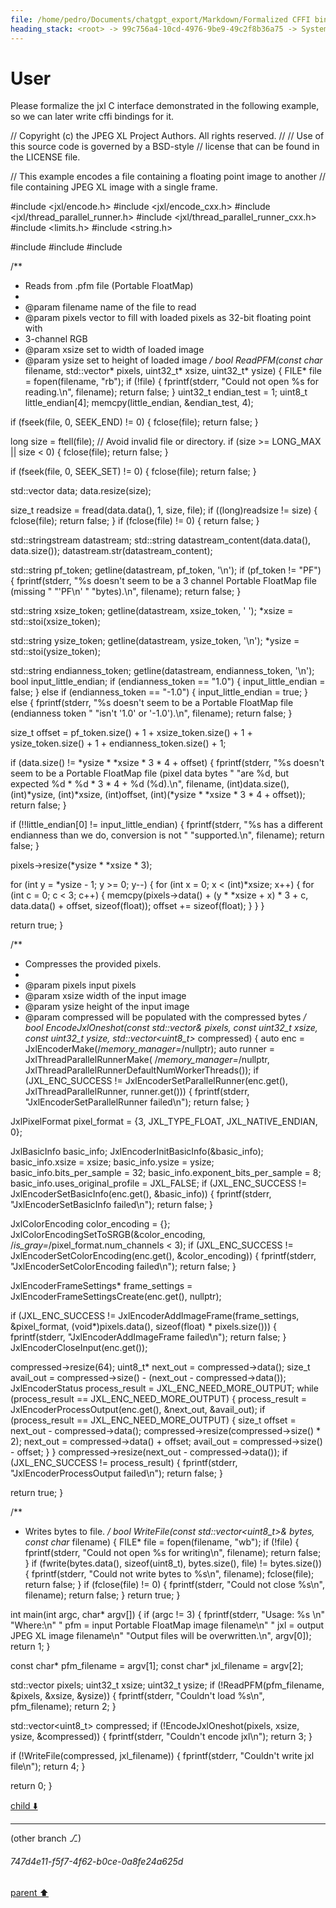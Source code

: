 ```yaml
---
file: /home/pedro/Documents/chatgpt_export/Markdown/Formalized CFFI bindings for JPEG XL C interface.md
heading_stack: <root> -> 99c756a4-10cd-4976-9be9-49c2f8b36a75 -> System -> 4fd70df5-846e-4e1d-a059-858ee14a15b4 -> System -> aaa2a67b-8d69-4ed1-a62a-fe469ca0e47f -> User
---
```

# User

Please formalize the jxl C interface demonstrated in the following example, so we can later write cffi bindings for it.

// Copyright (c) the JPEG XL Project Authors. All rights reserved.
//
// Use of this source code is governed by a BSD-style
// license that can be found in the LICENSE file.

// This example encodes a file containing a floating point image to another
// file containing JPEG XL image with a single frame.

#include <jxl/encode.h>
#include <jxl/encode_cxx.h>
#include <jxl/thread_parallel_runner.h>
#include <jxl/thread_parallel_runner_cxx.h>
#include <limits.h>
#include <string.h>

#include <sstream>
#include <string>
#include <vector>

/**
 * Reads from .pfm file (Portable FloatMap)
 *
 * @param filename name of the file to read
 * @param pixels vector to fill with loaded pixels as 32-bit floating point with
 * 3-channel RGB
 * @param xsize set to width of loaded image
 * @param ysize set to height of loaded image
 */
bool ReadPFM(const char* filename, std::vector<float>* pixels, uint32_t* xsize,
             uint32_t* ysize) {
  FILE* file = fopen(filename, "rb");
  if (!file) {
    fprintf(stderr, "Could not open %s for reading.\n", filename);
    return false;
  }
  uint32_t endian_test = 1;
  uint8_t little_endian[4];
  memcpy(little_endian, &endian_test, 4);

  if (fseek(file, 0, SEEK_END) != 0) {
    fclose(file);
    return false;
  }

  long size = ftell(file);
  // Avoid invalid file or directory.
  if (size >= LONG_MAX || size < 0) {
    fclose(file);
    return false;
  }

  if (fseek(file, 0, SEEK_SET) != 0) {
    fclose(file);
    return false;
  }

  std::vector<char> data;
  data.resize(size);

  size_t readsize = fread(data.data(), 1, size, file);
  if ((long)readsize != size) {
    fclose(file);
    return false;
  }
  if (fclose(file) != 0) {
    return false;
  }

  std::stringstream datastream;
  std::string datastream_content(data.data(), data.size());
  datastream.str(datastream_content);

  std::string pf_token;
  getline(datastream, pf_token, '\n');
  if (pf_token != "PF") {
    fprintf(stderr,
            "%s doesn't seem to be a 3 channel Portable FloatMap file (missing "
            "'PF\\n' "
            "bytes).\n",
            filename);
    return false;
  }

  std::string xsize_token;
  getline(datastream, xsize_token, ' ');
  *xsize = std::stoi(xsize_token);

  std::string ysize_token;
  getline(datastream, ysize_token, '\n');
  *ysize = std::stoi(ysize_token);

  std::string endianness_token;
  getline(datastream, endianness_token, '\n');
  bool input_little_endian;
  if (endianness_token == "1.0") {
    input_little_endian = false;
  } else if (endianness_token == "-1.0") {
    input_little_endian = true;
  } else {
    fprintf(stderr,
            "%s doesn't seem to be a Portable FloatMap file (endianness token "
            "isn't '1.0' or '-1.0').\n",
            filename);
    return false;
  }

  size_t offset = pf_token.size() + 1 + xsize_token.size() + 1 +
                  ysize_token.size() + 1 + endianness_token.size() + 1;

  if (data.size() != *ysize * *xsize * 3 * 4 + offset) {
    fprintf(stderr,
            "%s doesn't seem to be a Portable FloatMap file (pixel data bytes "
            "are %d, but expected %d * %d * 3 * 4 + %d (%d).\n",
            filename, (int)data.size(), (int)*ysize, (int)*xsize, (int)offset,
            (int)(*ysize * *xsize * 3 * 4 + offset));
    return false;
  }

  if (!!little_endian[0] != input_little_endian) {
    fprintf(stderr,
            "%s has a different endianness than we do, conversion is not "
            "supported.\n",
            filename);
    return false;
  }

  pixels->resize(*ysize * *xsize * 3);

  for (int y = *ysize - 1; y >= 0; y--) {
    for (int x = 0; x < (int)*xsize; x++) {
      for (int c = 0; c < 3; c++) {
        memcpy(pixels->data() + (y * *xsize + x) * 3 + c, data.data() + offset,
               sizeof(float));
        offset += sizeof(float);
      }
    }
  }

  return true;
}

/**
 * Compresses the provided pixels.
 *
 * @param pixels input pixels
 * @param xsize width of the input image
 * @param ysize height of the input image
 * @param compressed will be populated with the compressed bytes
 */
bool EncodeJxlOneshot(const std::vector<float>& pixels, const uint32_t xsize,
                      const uint32_t ysize, std::vector<uint8_t>* compressed) {
  auto enc = JxlEncoderMake(/*memory_manager=*/nullptr);
  auto runner = JxlThreadParallelRunnerMake(
      /*memory_manager=*/nullptr,
      JxlThreadParallelRunnerDefaultNumWorkerThreads());
  if (JXL_ENC_SUCCESS != JxlEncoderSetParallelRunner(enc.get(),
                                                     JxlThreadParallelRunner,
                                                     runner.get())) {
    fprintf(stderr, "JxlEncoderSetParallelRunner failed\n");
    return false;
  }

  JxlPixelFormat pixel_format = {3, JXL_TYPE_FLOAT, JXL_NATIVE_ENDIAN, 0};

  JxlBasicInfo basic_info;
  JxlEncoderInitBasicInfo(&basic_info);
  basic_info.xsize = xsize;
  basic_info.ysize = ysize;
  basic_info.bits_per_sample = 32;
  basic_info.exponent_bits_per_sample = 8;
  basic_info.uses_original_profile = JXL_FALSE;
  if (JXL_ENC_SUCCESS != JxlEncoderSetBasicInfo(enc.get(), &basic_info)) {
    fprintf(stderr, "JxlEncoderSetBasicInfo failed\n");
    return false;
  }

  JxlColorEncoding color_encoding = {};
  JxlColorEncodingSetToSRGB(&color_encoding,
                            /*is_gray=*/pixel_format.num_channels < 3);
  if (JXL_ENC_SUCCESS !=
      JxlEncoderSetColorEncoding(enc.get(), &color_encoding)) {
    fprintf(stderr, "JxlEncoderSetColorEncoding failed\n");
    return false;
  }

  JxlEncoderFrameSettings* frame_settings =
      JxlEncoderFrameSettingsCreate(enc.get(), nullptr);

  if (JXL_ENC_SUCCESS !=
      JxlEncoderAddImageFrame(frame_settings, &pixel_format,
                              (void*)pixels.data(),
                              sizeof(float) * pixels.size())) {
    fprintf(stderr, "JxlEncoderAddImageFrame failed\n");
    return false;
  }
  JxlEncoderCloseInput(enc.get());

  compressed->resize(64);
  uint8_t* next_out = compressed->data();
  size_t avail_out = compressed->size() - (next_out - compressed->data());
  JxlEncoderStatus process_result = JXL_ENC_NEED_MORE_OUTPUT;
  while (process_result == JXL_ENC_NEED_MORE_OUTPUT) {
    process_result = JxlEncoderProcessOutput(enc.get(), &next_out, &avail_out);
    if (process_result == JXL_ENC_NEED_MORE_OUTPUT) {
      size_t offset = next_out - compressed->data();
      compressed->resize(compressed->size() * 2);
      next_out = compressed->data() + offset;
      avail_out = compressed->size() - offset;
    }
  }
  compressed->resize(next_out - compressed->data());
  if (JXL_ENC_SUCCESS != process_result) {
    fprintf(stderr, "JxlEncoderProcessOutput failed\n");
    return false;
  }

  return true;
}

/**
 * Writes bytes to file.
 */
bool WriteFile(const std::vector<uint8_t>& bytes, const char* filename) {
  FILE* file = fopen(filename, "wb");
  if (!file) {
    fprintf(stderr, "Could not open %s for writing\n", filename);
    return false;
  }
  if (fwrite(bytes.data(), sizeof(uint8_t), bytes.size(), file) !=
      bytes.size()) {
    fprintf(stderr, "Could not write bytes to %s\n", filename);
    fclose(file);
    return false;
  }
  if (fclose(file) != 0) {
    fprintf(stderr, "Could not close %s\n", filename);
    return false;
  }
  return true;
}

int main(int argc, char* argv[]) {
  if (argc != 3) {
    fprintf(stderr,
            "Usage: %s <pfm> <jxl>\n"
            "Where:\n"
            "  pfm = input Portable FloatMap image filename\n"
            "  jxl = output JPEG XL image filename\n"
            "Output files will be overwritten.\n",
            argv[0]);
    return 1;
  }

  const char* pfm_filename = argv[1];
  const char* jxl_filename = argv[2];

  std::vector<float> pixels;
  uint32_t xsize;
  uint32_t ysize;
  if (!ReadPFM(pfm_filename, &pixels, &xsize, &ysize)) {
    fprintf(stderr, "Couldn't load %s\n", pfm_filename);
    return 2;
  }

  std::vector<uint8_t> compressed;
  if (!EncodeJxlOneshot(pixels, xsize, ysize, &compressed)) {
    fprintf(stderr, "Couldn't encode jxl\n");
    return 3;
  }

  if (!WriteFile(compressed, jxl_filename)) {
    fprintf(stderr, "Couldn't write jxl file\n");
    return 4;
  }

  return 0;
}

[child ⬇️](#747d4e11-f5f7-4f62-b0ce-0a8fe24a625d)

---

(other branch ⎇)
###### 747d4e11-f5f7-4f62-b0ce-0a8fe24a625d
[parent ⬆️](#aaa2a67b-8d69-4ed1-a62a-fe469ca0e47f)
